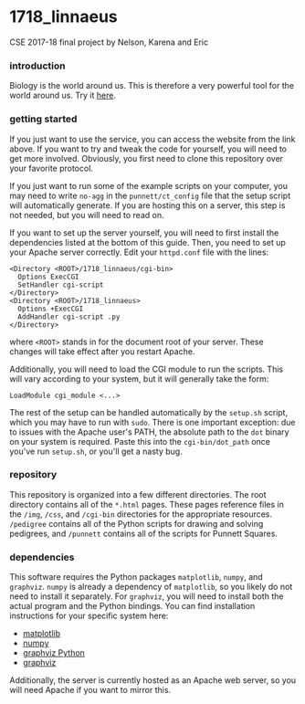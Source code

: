 # 1718_linnaeus
CSE 2017-18 final project by Nelson, Karena and Eric

### introduction
Biology is the world around us. This is therefore a very powerful tool for the
world around us. Try it [here](http://54.191.167.183/1718_linnaeus/home.html).

### getting started
If you just want to use the service, you can access the website from the link
above. If you want to try and tweak the code for yourself, you will need to get
more involved. Obviously, you first need to clone this repository over your
favorite protocol.

If you just want to run some of the example scripts on your computer, you may
need to write `no-agg` in the `punnett/ct_config` file that the setup script
will automatically generate. If you are hosting this on a server, this step is not needed, but you will need to read on.

If you want to set up the server yourself, you will need to first install the
dependencies listed at the bottom of this guide. Then, you need to set up your
Apache server correctly. Edit your `httpd.conf` file with the lines:

```
<Directory <ROOT>/1718_linnaeus/cgi-bin>
  Options ExecCGI
  SetHandler cgi-script
</Directory>
<Directory <ROOT>/1718_linnaeus>
  Options +ExecCGI
  AddHandler cgi-script .py
</Directory>
```

where `<ROOT>` stands in for the document root of your server. These changes
will take effect after you restart Apache.

Additionally, you will need to load the CGI module to run the scripts. This
will vary according to your system, but it will generally take the form:

```
LoadModule cgi_module <...>
```

The rest of the setup can be handled automatically by the `setup.sh` script,
which you may have to run with `sudo`. There is one important exception: due
to issues with the Apache user's PATH, the absolute path to the  `dot` binary
on your system is required. Paste this into the `cgi-bin/dot_path` once you've
run `setup.sh`, or you'll get a nasty bug.

### repository
This repository is organized into a few different directories. The root
directory contains all of the `*.html` pages. These pages reference files in
the `/img`, `/css`, and `/cgi-bin` directories for the appropriate resources.
`/pedigree` contains all of the Python scripts for drawing and solving
pedigrees, and `/punnett` contains all of the scripts for Punnett Squares.

### dependencies
This software requires the Python packages `matplotlib`, `numpy`, and
`graphviz`. `numpy` is already a dependency of `matplotlib`, so you likely do
not need to install it separately. For `graphviz`, you will need to install
both the actual program and the Python bindings. You can find installation
instructions for your specific system here:

* [matplotlib](https://matplotlib.org/)
* [numpy](http://www.numpy.org/)
* [graphviz Python](http://graphviz.readthedocs.io/en/stable/manual.html)
* [graphviz](https://graphviz.gitlab.io/)

Additionally, the server is currently hosted as an Apache web server, so you
will need Apache if you want to mirror this.
